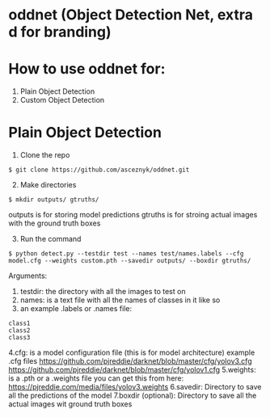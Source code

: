 # oddnet (Object Detection Net, extra d for branding)

# How to use oddnet for: 
1. Plain Object Detection 
2. Custom Object Detection

# Plain Object Detection 

1. Clone the repo
```
$ git clone https://github.com/asceznyk/oddnet.git
```

2. Make directories
```
$ mkdir outputs/ gtruths/
```
outputs is for storing model predictions
gtruths is for stroing actual images with the ground truth boxes

3. Run the command
```
$ python detect.py --testdir test --names test/names.labels --cfg model.cfg --weights custom.pth --savedir outputs/ --boxdir gtruths/ 
```
Arguments:
1. testdir: the directory with all the images to test on
2. names: is a text file with all the names of classes in it like so
3. an example .labels or .names file:
```
class1
class2
class3
```
4.cfg: is a model configuration file (this is for model architecture)
example .cfg files
https://github.com/pjreddie/darknet/blob/master/cfg/yolov3.cfg
https://github.com/pjreddie/darknet/blob/master/cfg/yolov1.cfg
5.weights: is a .pth or a .weights file you can get this from here:
https://pjreddie.com/media/files/yolov3.weights
6.savedir: Directory to save all the predictions of the model
7.boxdir (optional):  Directory to save all the actual images wit ground truth boxes
